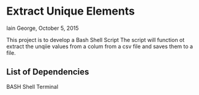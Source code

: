 # Extract Unique Elements
Iain George, October 5, 2015

This project is to develop a Bash Shell Script
The script will function ot extract the unqiie values from a colum from a csv file and saves them to a file.

## List of Dependencies
BASH Shell
Terminal
